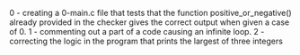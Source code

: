0 - creating a 0-main.c file that tests that the function positive_or_negative() already provided in the checker gives the correct output when given a case of 0.
1 - commenting out a part of a code causing an infinite loop.
2 - correcting the logic in the program that prints the largest of three integers
